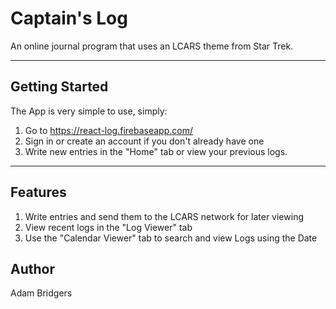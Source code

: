 # Captain's Log
An online journal program that uses an LCARS theme from Star Trek.
***
## Getting Started
The App is very simple to use, simply:
1. Go to https://react-log.firebaseapp.com/
2. Sign in or create an account if you don't already have one
3. Write new entries in the "Home" tab or view your previous logs.
***
## Features
1. Write entries and send them to the LCARS network for later viewing
2. View recent logs in the "Log Viewer" tab
3. Use the "Calendar Viewer" tab to search and view Logs using the Date
## Author
Adam Bridgers

